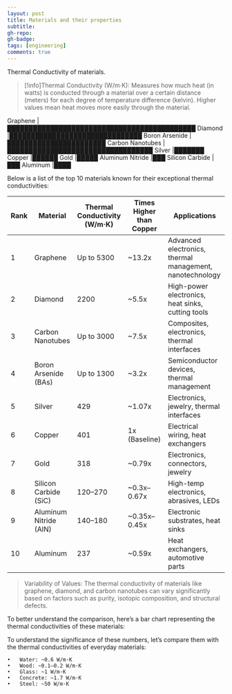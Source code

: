 ```yaml
---
layout: post
title: Materials and their properties
subtitle: 
gh-repo:
gh-badge:
tags: [engineering]
comments: true
---
```


Thermal Conductivity of materials.

>[!info]Thermal Conductivity (W/m·K): Measures how much heat (in watts) is conducted through a material over a certain distance (meters) for each degree of temperature difference (kelvin). 
Higher values mean heat moves more easily through the material.


Graphene               |████████████████████████████████████████████
Diamond                |███████████████████████████████
Boron Arsenide         |███████████████████████
Carbon Nanotubes       |██████████████████████████████████
Silver                 |███████
Copper                 |██████
Gold                   |█████
Aluminum Nitride       |███
Silicon Carbide        |███
Aluminum               |████

Below is a list of the top 10 materials known for their exceptional thermal conductivities:

| Rank | Material                 | Thermal Conductivity (W/m·K) | Times Higher than Copper | Applications                                             |
|------|--------------------------|------------------------------|--------------------------|----------------------------------------------------------|
| 1    | Graphene                 | Up to 5300                   | ~13.2x                   | Advanced electronics, thermal management, nanotechnology |
| 2    | Diamond                  | 2200                         | ~5.5x                    | High-power electronics, heat sinks, cutting tools        |
| 3    | Carbon Nanotubes         | Up to 3000                   | ~7.5x                    | Composites, electronics, thermal interfaces              |
| 4    | Boron Arsenide (BAs)     | Up to 1300                   | ~3.2x                    | Semiconductor devices, thermal management                |
| 5    | Silver                   | 429                          | ~1.07x                   | Electronics, jewelry, thermal interfaces                 |
| 6    | Copper                   | 401                          | 1x (Baseline)            | Electrical wiring, heat exchangers                       |
| 7    | Gold                     | 318                          | ~0.79x                   | Electronics, connectors, jewelry                         |
| 8    | Silicon Carbide (SiC)    | 120–270                      | ~0.3x–0.67x              | High-temp electronics, abrasives, LEDs                   |
| 9    | Aluminum Nitride (AlN)   | 140–180                      | ~0.35x–0.45x             | Electronic substrates, heat sinks                        |
| 10   | Aluminum                 | 237                          | ~0.59x                   | Heat exchangers, automotive parts                        |

>Variability of Values: The thermal conductivity of materials like graphene, diamond, and carbon nanotubes can vary significantly based on factors such as purity, isotopic composition, and structural defects.

To better understand the comparison, here’s a bar chart representing the thermal conductivities of these materials:

To understand the significance of these numbers, let’s compare them with the thermal conductivities of everyday materials:

	•	Water: ~0.6 W/m·K
	•	Wood: ~0.1–0.2 W/m·K
	•	Glass: ~1 W/m·K
	•	Concrete: ~1.7 W/m·K
	•	Steel: ~50 W/m·K